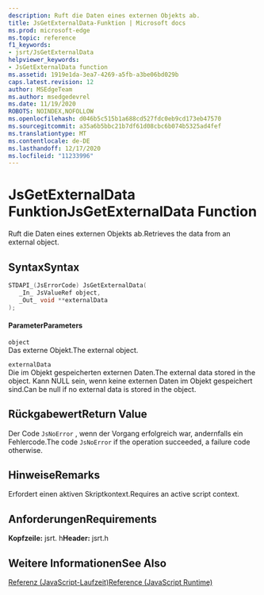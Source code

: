 ```yaml
---
description: Ruft die Daten eines externen Objekts ab.
title: JsGetExternalData-Funktion | Microsoft docs
ms.prod: microsoft-edge
ms.topic: reference
f1_keywords:
- jsrt/JsGetExternalData
helpviewer_keywords:
- JsGetExternalData function
ms.assetid: 1919e1da-3ea7-4269-a5fb-a3be06bd029b
caps.latest.revision: 12
author: MSEdgeTeam
ms.author: msedgedevrel
ms.date: 11/19/2020
ROBOTS: NOINDEX,NOFOLLOW
ms.openlocfilehash: d046b5c515b1a688cd527fdc0eb9cd173eb47570
ms.sourcegitcommit: a35a6b5bbc21b7df61d08cbc6b074b5325ad4fef
ms.translationtype: MT
ms.contentlocale: de-DE
ms.lasthandoff: 12/17/2020
ms.locfileid: "11233996"
---
```

# <span data-ttu-id="8e202-103">JsGetExternalData Funktion</span><span class="sxs-lookup"><span data-stu-id="8e202-103">JsGetExternalData Function</span></span>

<span data-ttu-id="8e202-104">Ruft die Daten eines externen Objekts ab.</span><span class="sxs-lookup"><span data-stu-id="8e202-104">Retrieves the data from an external object.</span></span>  
  
## <span data-ttu-id="8e202-105">Syntax</span><span class="sxs-lookup"><span data-stu-id="8e202-105">Syntax</span></span>  
  
```cpp  
STDAPI_(JsErrorCode) JsGetExternalData(  
   _In_ JsValueRef object,  
   _Out_ void **externalData  
);  
```  
  
#### <span data-ttu-id="8e202-106">Parameter</span><span class="sxs-lookup"><span data-stu-id="8e202-106">Parameters</span></span>  
 `object`  
 <span data-ttu-id="8e202-107">Das externe Objekt.</span><span class="sxs-lookup"><span data-stu-id="8e202-107">The external object.</span></span>  
  
 `externalData`  
 <span data-ttu-id="8e202-108">Die im Objekt gespeicherten externen Daten.</span><span class="sxs-lookup"><span data-stu-id="8e202-108">The external data stored in the object.</span></span> <span data-ttu-id="8e202-109">Kann NULL sein, wenn keine externen Daten im Objekt gespeichert sind.</span><span class="sxs-lookup"><span data-stu-id="8e202-109">Can be null if no external data is stored in the object.</span></span>  
  
## <span data-ttu-id="8e202-110">Rückgabewert</span><span class="sxs-lookup"><span data-stu-id="8e202-110">Return Value</span></span>  
 <span data-ttu-id="8e202-111">Der Code `JsNoError` , wenn der Vorgang erfolgreich war, andernfalls ein Fehlercode.</span><span class="sxs-lookup"><span data-stu-id="8e202-111">The code `JsNoError` if the operation succeeded, a failure code otherwise.</span></span>  
  
## <span data-ttu-id="8e202-112">Hinweise</span><span class="sxs-lookup"><span data-stu-id="8e202-112">Remarks</span></span>  
 <span data-ttu-id="8e202-113">Erfordert einen aktiven Skriptkontext.</span><span class="sxs-lookup"><span data-stu-id="8e202-113">Requires an active script context.</span></span>  
  
## <span data-ttu-id="8e202-114">Anforderungen</span><span class="sxs-lookup"><span data-stu-id="8e202-114">Requirements</span></span>  
 <span data-ttu-id="8e202-115">**Kopfzeile:** jsrt. h</span><span class="sxs-lookup"><span data-stu-id="8e202-115">**Header:** jsrt.h</span></span>  
  
## <span data-ttu-id="8e202-116">Weitere Informationen</span><span class="sxs-lookup"><span data-stu-id="8e202-116">See Also</span></span>  
 [<span data-ttu-id="8e202-117">Referenz (JavaScript-Laufzeit)</span><span class="sxs-lookup"><span data-stu-id="8e202-117">Reference (JavaScript Runtime)</span></span>](../chakra-hosting/reference-javascript-runtime.md)
